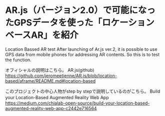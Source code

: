 # AR.js（バージョン2.0）で可能になったGPSデータを使った「ロケーションベースAR」を紹介
Location Bassed AR test
After launching of Ar.js ver.2, it is possible to use GPS data from mobile phones for addressing AR contents.
So this is to test the function.

オフィシャルの説明はこちら。
AR.js(github) https://github.com/jeromeetienne/AR.js/blob/location-based/aframe/README.md#location-based

このプロジェクトの中心人物がstep by stepで説明しているのがこちら。
Build your Location-Based Augmented Reality Web App　https://medium.com/chialab-open-source/build-your-location-based-augmented-reality-web-app-c2442e716564
